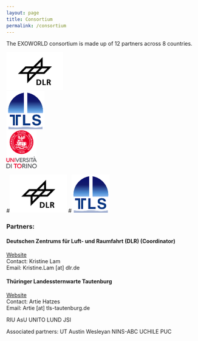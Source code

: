 ```yaml
---
layout: page
title: Consortium
permalink: /consortium
---
```



The EXOWORLD consortium is made up of 12 partners across 8 countries.

<div class="clearfix">
  <div class="img-container">
  <img src="/assets/img/dlr-logo.jpeg" alt="DLR logo" height="100">
  </div>
  <div class="img-container">
  <img src="/assets/img/tautenburg-logo.png" alt="Tautenburg logo" height="100">
  </div>
  <div class="img-container">
  <img src="/assets/img/torino-logo.svg" alt="Torino logo" height="100">
  </div>
</div>


#<img src="/assets/img/dlr-logo.jpeg" alt="DLR logo" height="100">
#<img src="/assets/img/tautenburg-logo.png" alt="Tautenburg logo" height="100">



<h3>Partners:</h3>

<h4><b>Deutschen Zentrums für Luft- und Raumfahrt (DLR) (Coordinator)</b></h4>
<a href="https://www.dlr.de/pf/desktopdefault.aspx/tabid-179/">Website</a>
<br> 
Contact: Kristine Lam
<br>
Email: Kristine.Lam [at] dlr.de

<h4><b>Thüringer Landessternwarte Tautenburg</b></h4>
<a href="http://www.tls-tautenburg.de/TLS/index.php?id=2&L=1">Website</a>
<br>
Contact: Artie Hatzes
<br>
Email: Artie [at] tls-tautenburg.de


RIU
AsU
UNITO
LUND
JSI

Associated partners:
UT Austin
Wesleyan
NINS-ABC
UCHILE
PUC
